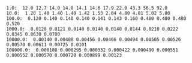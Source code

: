     1.0:  12.0 12.7 14.0 14.0 14.1 14.6 17.9 22.0 43.3 56.5 92.0
    10.0:  1.20 1.40 1.40 1.40 1.42 1.53 2.04 4.80 4.81 5.02 5.80
    100.0:  0.120 0.140 0.140 0.140 0.141 0.143 0.160 0.480 0.480 0.480 0.520
    1000.0:  0.0120 0.0121 0.0140 0.0140 0.0140 0.0144 0.0210 0.0222 0.0345 0.0630 0.0700
    10000.0:  0.00140 0.00408 0.00456 0.00466 0.00494 0.00505 0.00526 0.00570 0.00611 0.00725 0.0101
    100000.0:  0.000180 0.000295 0.000332 0.000422 0.000490 0.000551 0.000552 0.000570 0.000720 0.000899 0.00123
